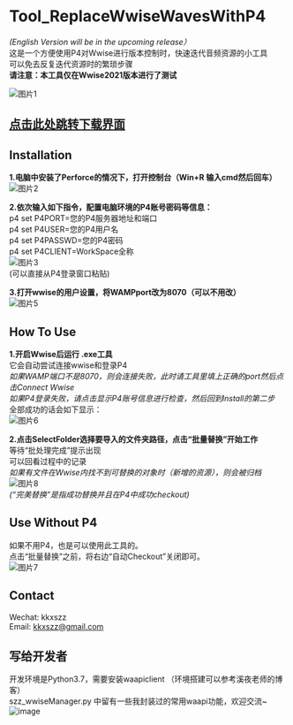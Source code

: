 # Tool_ReplaceWwiseWavesWithP4
*(English Version will be in the upcoming release）*  
这是一个方便使用P4对Wwise进行版本控制时，快速迭代音频资源的小工具  
可以免去反复迭代资源时的繁琐步骤  
**请注意：本工具仅在Wwise2021版本进行了测试**

![图片1](https://user-images.githubusercontent.com/52338219/203681670-5960f688-7874-41e0-a6ed-0f0510015535.png)  
## [点击此处跳转下载界面](https://github.com/szz1031/Tool_ReplaceWwiseWavesWithP4/releases)

## Installation
**1.电脑中安装了Perforce的情况下，打开控制台（Win+R 输入cmd然后回车）**  
![图片2](https://user-images.githubusercontent.com/52338219/203682044-033c33dd-a1ba-47b3-99c8-997dae674d28.png)

**2.依次输入如下指令，配置电脑环境的P4账号密码等信息：**  
p4 set P4PORT=您的P4服务器地址和端口  
p4 set P4USER=您的P4用户名  
p4 set P4PASSWD=您的P4密码  
p4 set P4CLIENT=WorkSpace全称  
![图片3](https://user-images.githubusercontent.com/52338219/203682135-a68529ba-2915-494c-8f72-78741689a71f.png)  
(可以直接从P4登录窗口粘贴)  


**3.打开wwise的用户设置，将WAMPport改为8070（可以不用改）**  
![图片5](https://user-images.githubusercontent.com/52338219/203683152-dbbe03b2-5893-44b8-ab8d-38d9315108d2.png)


## How To Use  
**1.开启Wwise后运行 .exe工具**  
它会自动尝试连接wwise和登录P4  
*如果WAMP端口不是8070，则会连接失败，此时请工具里填上正确的port然后点击Connect Wwise*  
*如果P4登录失败，请点击显示P4账号信息进行检查，然后回到Install的第二步*  
全部成功的话会如下显示：  
![图片6](https://user-images.githubusercontent.com/52338219/203683508-8308d0e9-b1d7-4c5a-8822-b6d97c7b0e10.png)  


**2.点击SelectFolder选择要导入的文件夹路径，点击“批量替换”开始工作**  
等待“批处理完成”提示出现  
可以回看过程中的记录  
*如果有文件在Wwise内找不到可替换的对象时（新增的资源），则会被归档*  
![图片8](https://user-images.githubusercontent.com/52338219/203745063-d02d7e4a-0281-4bba-98a3-b47180be1cf9.png)  
*(“完美替换”是指成功替换并且在P4中成功checkout)*

## Use Without P4
如果不用P4，也是可以使用此工具的。  
点击“批量替换”之前，将右边“自动Checkout”关闭即可。  
![图片7](https://user-images.githubusercontent.com/52338219/203690232-6e849533-3146-4782-8c96-1cfa001ca0e0.png)

## Contact
Wechat: kkxszz  
Email: kkxszz@gmail.com  

## 写给开发者
开发环境是Python3.7，需要安装waapiclient （环境搭建可以参考溪夜老师的博客）  
szz_wwiseManager.py 中留有一些我封装过的常用waapi功能，欢迎交流~  
![image](https://user-images.githubusercontent.com/52338219/203762564-8c1877a2-3900-4f23-addb-ce5aa2cf8c29.png)

